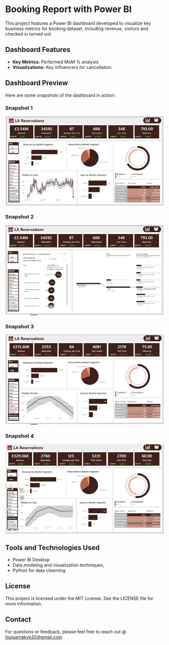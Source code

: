 # Booking Report with Power BI

This project features a Power BI dashboard developed to visualize key business metrics for booking dataset, including revenue, visitors and checked in turned out.
## Dashboard Features
- **Key Metrics:** Performed MoM % analysis
- **Visualizations:** Key influencers for cancellation.


## Dashboard Preview
Here are some snapshots of the dashboard in action:

### Snapshot 1
![Dashboard Snapshot 1](HotelMain.PNG)

### Snapshot 2
![Dashboard Snapshot 2](HotelReservation.PNG)

### Snapshot 3
![Dashboard Snapshot 3](HotelFilter.PNG)


### Snapshot 4
![Dashboard Snapshot 3](Hotelfilter1.PNG)


## Tools and Technologies Used
- Power BI Desktop
- Data modeling and visualization techniques,
- Python for data clearning

## License
This project is licensed under the MIT License. See the LICENSE file for more information.

## Contact
For questions or feedback, please feel free to reach out @ louisamakye20@gmail.com


